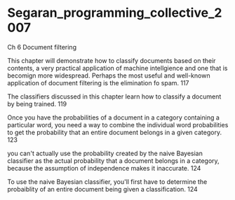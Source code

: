 # Segaran_programming_collective_2007

Ch 6 Document filtering

This chapter will demonstrate how to classify documents based on their contents, a very practical application of machine intellgience and one that is becomign more widespread. Perhaps the most useful and well-known application of document filtering is the elimination fo spam. 117

The classifiers discussed in this chapter learn how to classify a document by being trained. 119

Once you have the probabilities of a document in a category containing a particular word, you need a way to combine the individual word probabilities to get the probability that an entire document belongs in a given category. 123

you can't actually use the probability created by the naive Bayesian classifier as the actual probability that a document belongs in a category, because the assumption of independence makes it inaccurate. 124

To use the naive Bayesian classifier, you'll first have to determine the probaiblity of an entire document being given a classification.  124